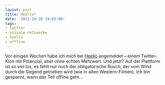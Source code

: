 ```yaml
---
layout: post
title: Heello?
date: '2011-10-28 19:03:00'
tags:
- twitter
- soziale-netzwerke
- heello
- offline
---
```


Vor einigen Wochen habe ich mich bei [Heello](http://www.heello.com/) angemeldet &#8211; einem Twitter-Klon mit Potenzial, aber ohne echten Mehrwert.
Und jetzt? Auf der Plattform ist so viel los, es fehlt nur noch der obligatorische Busch, der vom Wind durch die Gegend getrieben wird (wie in alten Western-Filmen). Ich bin gespannt, wann das Teil offline geht&#8230;